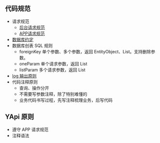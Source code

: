 

## 代码规范

- 请求规范
    - [后台请求规范](https://github.com/cdk8s/cdk8s-team-style/blob/master/dev/common/http-request.md)
    - [APP请求规范](https://github.com/cdk8s/cdk8s-team-style/blob/master/dev/common/api-request.md)
- [数据库约定](./db-style.md)
- 数据库创表 SQL 规则
    - foreignKey 单个参数、多个参数，返回 EntityObject、List。支持删除参数。
    - oneParam 单个请求参数，返回 List
    - listParam 多个请求参数，返回 List
- [log 输出原则](./log-style.md)
- 代码注释原则
    - 查询、操作分开
    - 不需要写参数注释，除了特别难懂的
    - 业务代码书写过程，先写注释梳理业务，后写代码


## YApi 原则

- 遵守 APP 请求规范
- 注释语法


